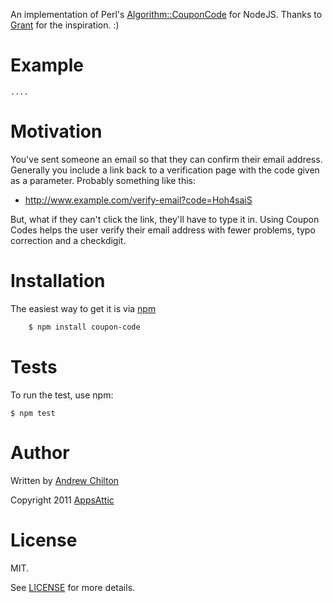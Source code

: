 An implementation of Perl's [Algorithm::CouponCode][couponcode] for NodeJS. Thanks to [Grant][grant] for the
inspiration. :)

# Example

    ....

# Motivation

You've sent someone an email so that they can confirm their email address. Generally you include a link back to a
verification page with the code given as a parameter. Probably something like this:

* http://www.example.com/verify-email?code=Hoh4saiS

But, what if they can't click the link, they'll have to type it in. Using Coupon Codes helps the user verify their
email address with fewer problems, typo correction and a checkdigit.

# Installation

The easiest way to get it is via [npm][npm]

``` bash
    $ npm install coupon-code
```

# Tests

To run the test, use npm:

    $ npm test

# Author

Written by [Andrew Chilton](http://www.chilts.org/blog/)

Copyright 2011 [AppsAttic](http://www.appsattic.com/)

# License

MIT.

See [LICENSE][license] for more details.

[npm]: http://npmjs.org/
[couponcode]: https://github.com/grantm/Algorithm-CouponCode
[grant]: https://github.com/grantm/
[license]: https://raw.github.com/appsattic/node-coupon-code/master/LICENSE
